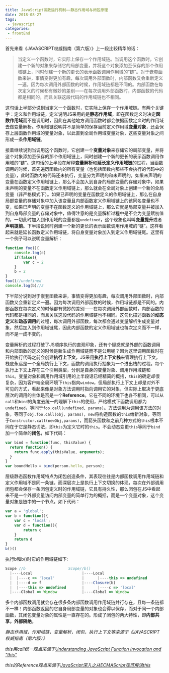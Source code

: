 ```yaml
---
title: JavaScript函数运行机制——静态作用域与闭包原理
date: 2018-08-27
tags:
 - javascript        
categories: 
 - frontEnd
---
```


首先来看《JAVASCRIPT权威指南（第六版）》上一段比较精华的话：

> 当定义一个函数时，它实际上保存一个作用域链。当调用这个函数时，它创建一个新的对象来存储它的局部变量，并将这个对象添加至保存的那个作用域链上，同时创建一个新的更长的表示函数调用作用域的“链”。对于嵌套函数来讲，事情变得更加有趣，每次调用外部函数时，内部函数又会重新定义一遍。因为每次调用外部函数的时候，作用域链都是不同的。内部函数在每次定义的时候都有微妙的差别——在每次调用外部函数时，内部函数的代码都是相同的，而且关联这段代码的作用域链也不相同。

这句话上半部分说到当定义一个函数时，它实际上保存一个作用域链。有两个关键字：定义和作用域链，定义说明JS采用的是**静态作用域**，即在函数定义时决定**函数作用域**而不是调用时，因此在其他地方调用函数时都会依据函数定义时的作用域去做变量解析。作用域链说明并不是简单的保存当前定义作用域**变量对象**，还会保存上层函数作用域的变量对象，以此直到全局作用域变量对象，这些变量对象之间形成一条**作用域链**。

接着继续说到当调用这个函数时，它创建一个**变量对象**来存储它的局部变量，并将这个对象添加至保存的那个作用域链上，同时创建一个新的更长的表示函数调用作用域的“链”。这句话的上半段在解释**变量解析**和**延长定义作用域链**的过程，当函数调用的时候，首先遍历函数内的所有变量（也包括函数内那些不会执行的代码中的变量），此时函数内的代码还未执行，变量分为声明的和未声明的，如果未声明的变量在函数定义作用域链上，那么不会加入到自身的局部变量的存储对象中，如果未声明的变量不在函数定义作用域链上，那么就会在全局对象上创建一个新的全局变量（非严格模式下）。如果已声明的变量在函数定义的作用域链上，那么在自身局部变量的存储对象中加入该变量且内部函数定义作用域链上的该同名变量也不变，如果已声明的变量不在函数定义的作用域链上，那么它就是局部变量并被加入到自身局部变量的存储对象中，值得注意的是变量解析过程中是不会为变量赋初值的，一切此时加入到作用域的变量都是`undefined`，这个现象也叫叫**变量提升**或者**声明提前**。下半段说同时创建一个新的更长的表示函数调用作用域的“链”。这样看起来就是延长函数定义作用域链，将自身变量对象加入到定义作用域链尾。这里有一个例子可以说明变量解析：

```js
function foo(){
    console.log(c)
    if(false){
        var c = 2
    }
    b = 2 
}
foo()//undefined
console.log(b)//2
```

下半部分说到对于嵌套函数来讲，事情变得更加有趣，每次调用外部函数时，内部函数又会重新定义一遍。因为每次调用外部函数的时候，作用域链都是不同的。内部函数在每次定义的时候都有微妙的差别——在每次调用外部函数时，内部函数的代码都是相同的，而且关联这段代码的作用域链也不相同。这句化描述函数的**动态定义**和**动态调用**的过程，每次调用外部函数，每次都会通过变量解析生成变量对象，然后加入到作用域链尾，因此内部函数的定义作用域链也每次定义而不一样，而不是一成不变的。

变量解析的过程打破了JS顺序执行的直观印象，还有个疑惑就是外部的函数调用和内部函数的定义的时候是新生成作用域链而不是公用呢？因为这里调用函数时在开始执行代码之前会创建**执行上下文**，JS采用**执行上下文栈**来管理执行上下文，栈底永远是一个全局执行上下文，函数的调用执行抽象为一个进出栈的过程。每个执行上下文上存在三个引用类型，分别是自身的变量对象、调用作用域链和`this`。变量对象和调用作用域引用的上半段话已经精简的概括，`this`的确定却很复杂，因为客户端全局环境下`this`指向`window`，但局部执行上下文上却是对外不可见的方式，看起来像是对象方法调用时指向调用它的对象，但实际上取决于更底层次的调用的主体是否是一个**Reference**。它在不同的环境下也各不相同，可以从`call`和`bind`的角度去统一的理解下`this`的使用，严格模式下函数调用都为`undefined`，等同于`foo.call(undefined, params)`。方法调用为调用该方法的对象，等同于`obj.foo.call(obj, params)`，`new`将构造函数的`this`给新对象，等同于`Constructor.call(newObj,params)`，而箭头函数和之前几种方式的`this`根本不同在于它是静态词法，即`this`为定义它时的`this`。不会动态变更`this`等同于`bind`加一个简单的**闭包**，如下代码：

```js
var bind = function(func, thisValue) {
  return function() {
    return func.apply(thisValue, arguments);
  }
}
var boundHello = bind(person.hello, person);
```

层级静态函数作用域特点为闭包创造条件，其表现往往是内部函数调用作用域链和定义作用域不是同一条链，而深层次上是执行上下文切换的体现，每次在外部调用闭包都会保存一条闭包定义时的作用域链，它具有持久性，那么闭包在JS中看起来不是一个外部变量访问内部变量的简单行为的概括，而是一个变量对象，这个变量对象是链中的一个节点。如下代码：

```js
var a = 'global';
var b = function(){
    var c = 'local';
    var d = function(){
        return c
    }
    return d
}
b()()
```
执行b和b()时它的作用域链如下:

```js
Scope //b                   Scope//b()
  |----Local                      |----Local
  |  |----c => 'local'            |      |----this => undefined    
  |  |----d => f                  |----Closure(b)
  |  |----this => undefined       |      |----c => 'local' 
  |----Global => Window           |----Global => Window 
```

多个内部函数调用就会存在很多条内部函数调用作用域链并行存在，且每一条链都不一样！内部函数返回的它自身局部变量的对象也会得以保存，而对于同一个内部函数，其闭包变量对象的属性是一直存在的。形成了闭包的两大特性，即**内部共享，外部隔绝**。

*静态作用域，作用域链，变量解析，闭包，执行上下文等来源于《JAVASCRIPT权威指南（第六版）》*

*this用call统一观点来源于[Understanding JavaScript Function Invocation and "this"](https://yehudakatz.com/2011/08/11/understanding-javascript-function-invocation-and-this/)*

*this的Reference观点来源于[JavaScript深入之从ECMAScript规范解读this](https://github.com/mqyqingfeng/Blog/issues/7)*


